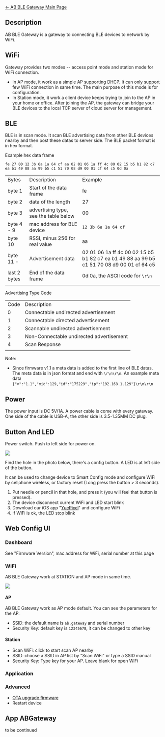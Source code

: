 [← AB BLE Gateway Main Page](AB_BLE_Gateway.md)





## Description

AB BLE Gateway is a gateway to connecting BLE devices to network by
WiFi.

## WiFi

Gateway provides two modes -- access point mode and station mode for
WiFi connection.

  - In AP mode, it work as a simple AP supporting DHCP. It can only
    support few WiFi connection in same time. The main purpose of this
    mode is for configuration.
  - In Station mode, it work a client device keeps trying to join to the
    AP in your home or office. After joining the AP, the gateway can
    bridge your BLE devices to the local TCP server of cloud server for
    management.

## BLE

BLE is in scan mode. It scan BLE advertising data from other BLE devices
nearby and then post these datas to server side. The BLE packet format
is in hex format.

Example hex data frame

`fe 27 00 12 3b 6a 1a 64 cf aa 02 01 06 1a ff 4c 00 02 15 b5 b1 82 c7 ea
b1 49 88 aa 99 b5 c1 51 70 08 d9 00 01 cf 64
c5 0d 0a`

|              |                                       |                                                                                           |
| ------------ | ------------------------------------- | ----------------------------------------------------------------------------------------- |
| Bytes        | Description                           | Example                                                                                   |
| byte 1       | Start of the data frame               | fe                                                                                        |
| byte 2       | data of the length                    | 27                                                                                        |
| byte 3       | advertising type, see the table below | 00                                                                                        |
| byte 4 - 9   | mac address for BLE device            | `12 3b 6a 1a 64 cf`                                                                       |
| byte 10      | RSSI, minus 256 for real value        | aa                                                                                        |
| byte 11 -    | Advertisement data                    | 02 01 06 1a ff 4c 00 02 15 b5 b1 82 c7 ea b1 49 88 aa 99 b5 c1 51 70 08 d9 00 01 cf 64 c5 |
| last 2 bytes | End of the data frame                 | 0d 0a, the ASCII code for `\r\n`                                                          |
|  |

Advertising Type Code

|      |                                          |
| ---- | ---------------------------------------- |
| Code | Description                              |
| 0    | Connectable undirected advertisement     |
| 1    | Connectable directed advertisement       |
| 2    | Scannable undirected advertisement       |
| 3    | Non-Connectable undirected advertisement |
| 4    | Scan Response                            |
|  |

Note:

  - Since firmware v1.1 a meta data is added to the first line of BLE
    datas. The meta data is in json format and end with `\r\n\r\n`. An
    example meta data
    `{"v":"1.1","mid":129,"id":"175229","ip":"192.168.1.129"}\r\n\r\n`

## Power

The power input is DC 5V/1A. A power cable is come with every gateway.
One side of the cable is USB-A, the other side is 3.5-1.35MM DC plug.

## Button And LED

Power switch. Push to left side for power on.

<img src="https://i1.aprbrother.com/abgateway-en.png">

Find the hole in the photo below, there's a config button. A LED is at
left side of the button.

It can be used to change device to Smart Config mode and configure WiFi
by cellphone wireless, or factory reset (Long press the button \> 3
seconds).

1.  Put needle or pencil in that hole, and press it (you will feel that
    button is pressed).
2.  The device disconnect current WiFi and LED start blink
3.  Download our iOS app
    "[YuePixel](https://itunes.apple.com/app/yuepixels/id1107542359?mt=8)"
    and configure WiFi
4.  If WiFi is ok, the LED stop blink

## Web Config UI

### Dashboard

See "Firmware Version", mac address for WiFi, serial number at this page

### WiFi

AB BLE Gateway work at STATION and AP mode in same time.

<img src="https://i1.aprbrother.com/ab-wifi.jpg">

#### AP

AB BLE Gateway work as AP mode default. You can see the parameters for
the AP.

  - SSID: the default name is `ab.gateway` and serial number
  - Security Key: default key is `12345678`, it can be changed to other key

#### Station

  - Scan WiFi: click to start scan AP nearby
  - SSID: choose a SSID in AP list by "Scan WiFi" or type a SSID manual
  - Security Key: Type key for your AP. Leave blank for open WiFi

### Application

### Advanced

  - [OTA upgrade firmware](ABGateway_OTA.md)
  - Restart device

## App ABGateway

to be continued

